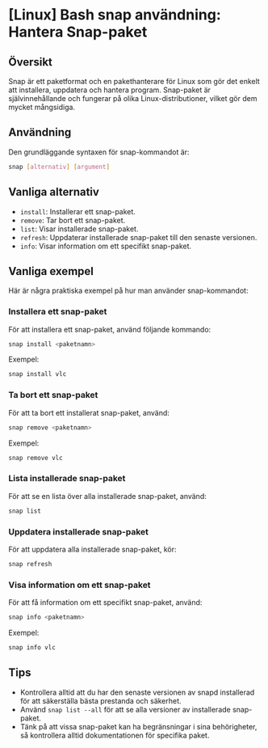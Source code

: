# [Linux] Bash snap användning: Hantera Snap-paket

## Översikt
Snap är ett paketformat och en pakethanterare för Linux som gör det enkelt att installera, uppdatera och hantera program. Snap-paket är självinnehållande och fungerar på olika Linux-distributioner, vilket gör dem mycket mångsidiga.

## Användning
Den grundläggande syntaxen för snap-kommandot är:

```bash
snap [alternativ] [argument]
```

## Vanliga alternativ
- `install`: Installerar ett snap-paket.
- `remove`: Tar bort ett snap-paket.
- `list`: Visar installerade snap-paket.
- `refresh`: Uppdaterar installerade snap-paket till den senaste versionen.
- `info`: Visar information om ett specifikt snap-paket.

## Vanliga exempel
Här är några praktiska exempel på hur man använder snap-kommandot:

### Installera ett snap-paket
För att installera ett snap-paket, använd följande kommando:

```bash
snap install <paketnamn>
```
Exempel:
```bash
snap install vlc
```

### Ta bort ett snap-paket
För att ta bort ett installerat snap-paket, använd:

```bash
snap remove <paketnamn>
```
Exempel:
```bash
snap remove vlc
```

### Lista installerade snap-paket
För att se en lista över alla installerade snap-paket, använd:

```bash
snap list
```

### Uppdatera installerade snap-paket
För att uppdatera alla installerade snap-paket, kör:

```bash
snap refresh
```

### Visa information om ett snap-paket
För att få information om ett specifikt snap-paket, använd:

```bash
snap info <paketnamn>
```
Exempel:
```bash
snap info vlc
```

## Tips
- Kontrollera alltid att du har den senaste versionen av snapd installerad för att säkerställa bästa prestanda och säkerhet.
- Använd `snap list --all` för att se alla versioner av installerade snap-paket.
- Tänk på att vissa snap-paket kan ha begränsningar i sina behörigheter, så kontrollera alltid dokumentationen för specifika paket.